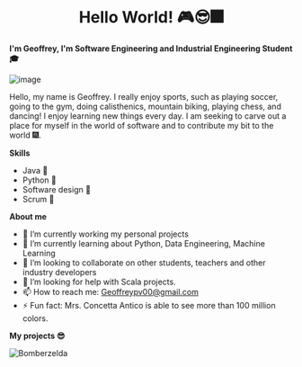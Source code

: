 # $$\text{Hello World! 🎮😎🎆}$$

**I'm Geoffrey, I'm Software Engineering and Industrial Engineering Student🎓**


![image](https://github.com/Geoffrey0pv/Geoffrey-Pasaje/assets/120831822/d283e2ed-8a87-4a7c-88b4-f42c6ac08d01)



Hello, my name is Geoffrey. I really enjoy sports, such as playing soccer, going to the gym, doing calisthenics, mountain biking, playing chess, and dancing! I enjoy learning new things every day. I am seeking to carve out a place for myself in the world of software and to contribute my bit to the world 🎆.


**Skills**
  - Java 👾
  - Python 🥇
  - Software design 📧
  - Scrum 🤖

**About me**

- 🔭 I’m currently working my personal projects
- 🌱 I’m currently learning about Python, Data Engineering, Machine Learning
- 👯 I’m looking to collaborate on other students, teachers and other industry developers 
- 🤔 I’m looking for help with Scala projects.
- 📫 How to reach me: Geoffreypv00@gmail.com
- ⚡ Fun fact: Mrs. Concetta Antico is able to see more than 100 million colors.

**My projects 😎**

![Bomberzelda](https://github.com/Geoffrey0pv/Geoffrey-Pasaje/assets/120831822/0957381a-3ef1-40a6-8076-267cd146fe13)






